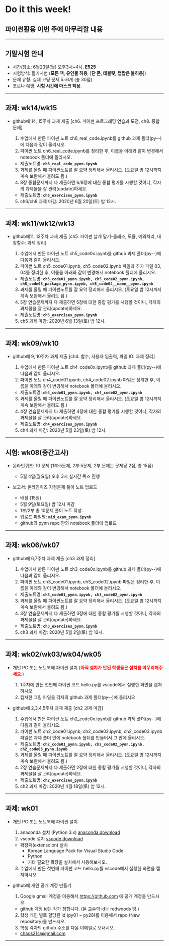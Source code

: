 # Do it this week!
## 파이썬활용 이번 주에 마무리할 내용
---
## 기말시험 안내

- 시간/장소: 6월23일(월) 오후3시~4시, **E525**
- 시험방식: 필기시험 (**모든 책, 유인물 허용**, [**단 폰, 태블릿, 랩탑은 불허용**])  
- 문제 유형: 실제 코딩 문제 5~6개 (총 30점)  
- 코로나 예빙: **시험 시간에 마스크 착용.**

---

## 과제: wk14/wk15 
   
- github에 14, 15주차 과제 제출 [ch6. 파이썬 프로그래밍 연습과 도전, ch8. 종합 문제]

  1. 수업에서 만든 파이썬 노트 ch6_real_code.ipynb를 github 과제 폴더(py--)에 다음과 같이 올리시오.
  2. 파이썬 노트 ch6_real_code.ipynb를 정리한 후, 이름을 아래와 같이 변경해서 notebook 폴더에 올리시오.
    - 제출노트명: **`ch6_real_code_pynn.ipynb`**
  3. 과제를 올릴 때 파이썬노트를 잘 요약 정리해서 올리시오. (토요일 밤 12시까지 계속 보완해서 올려도 됨.)
  4. 8장 종합문제까지 다 제출하면 6/8장에 대한 종합 평가를 시행할 것이니, 각자의 과제물을 잘 관리(update)하세요.
    - 제출노트명: **`ch8_exercises_pynn.ipynb`**
  5. ch6/ch8 과제 마감: 2020년 6월 20일(토) 밤 12시.
 
---

## 과제: wk11/wk12/wk13 
   
- github에11, 12주차 과제 제출 [ch5. 파이썬 날개 달기-클래스, 모듈, 예외처리, 내장함수: 과제 정리]

  1. 수업에서 만든 파이썬 노트 ch5_code0x.ipynb를 github 과제 폴더(py--)에 다음과 같이 올리시오.
  2. 파이썬 노트 ch5_code01.ipynb, ch5_code02.ipynb 파일과 추가 파일 03, 04를 정리한 후, 이름을 아래와 같이 변경해서 notebook 폴더에 올리시오.
    - 제출노트명: **`ch5_code01_pynn.ipynb, ch5_code02_pynn.ipynb, ch5_code03_package_pynn.ipynb, ch5_code04__name__pynn.ipynb`**
  3. 과제를 올릴 때 파이썬노트를 잘 요약 정리해서 올리시오. (토요일 밤 12시까지 계속 보완해서 올려도 됨.)
  4. 5장 연습문제까지 다 제출하면 5장에 대한 종합 평가를 시행할 것이니, 각자의 과제물을 잘 관리(update)하세요.
    - 제출노트명: **`ch5_exercises_pynn.ipynb`**
  5. ch5 과제 마감: 2020년 6월 13일(토) 밤 12시.
 
---

## 과제: wk09/wk10
   
- github에 9, 10주차 과제 제출 [ch4. 함수, 사용자 입출력, 파일 IO: 과제 정리]

  1. 수업에서 만든 파이썬 노트 ch4_code0x.ipynb를 github 과제 폴더(py--)에 다음과 같이 올리시오.
  2. 파이썬 노트 ch4_code01.ipynb, ch4_code02.ipynb 파일은 정리한 후, 이름을 아래와 같이 변경해서 notebook 폴더에 올리시오.
    - 제출노트명: **`ch4_code01_pynn.ipynb, ch4_code02_pynn.ipynb`**
  3. 과제를 올릴 때 파이썬노트를 잘 요약 정리해서 올리시오. (토요일 밤 12시까지 계속 보완해서 올려도 됨.)
  4. 4장 연습문제까지 다 제출하면 4장에 대한 종합 평가를 시행할 것이니, 각자의 과제물을 잘 관리(update)하세요.
    - 제출노트명: **`ch4_exercises_pynn.ipynb`**
  5. ch4 과제 마감: 2020년 5월 23일(토) 밤 12시.
 
---

## 시험: wk08(중간고사)
   
- 온라인퀴즈: 10 문제 (1부:5문제, 2부:5문제, 2부 문제는 문제당 2점, 총 15점)
  - 5월 4일(월요일) 오후 3시 실시간 퀴즈 진행
  
- 보고서: 온라인퀴즈 지정문제 풀이 노트 업로드
  - 배점 (15점)
  - 5월 9일(토요일) 밤 12시 마감
  - 1부/2부 총 10문제 풀이 노트 작성. 
  - 업로드 파일명: **`mid_exam_pynn.ipynb`**
  - github의 pynn repo 안의 notebook 폴더에 업로드


---

## 과제: wk06/wk07
   
- github에 6,7주차 과제 제출 [ch3 과제 정리]

  1. 수업에서 만든 파이썬 노트 ch3_code0x.ipynb를 github 과제 폴더(py--)에 다음과 같이 올리시오.
  2. 파이썬 노트 ch3_code01.ipynb, ch3_code02.ipynb 파일은 정리한 후, 이름을 아래와 같이 변경해서 notebook 폴더에 올리시오.
    - 제출노트명: **`ch3_code01_pynn.ipynb, ch3_code02_pynn.ipynb`**
  3. 과제를 올릴 때 파이썬노트를 잘 요약 정리해서 올리시오. (토요일 밤 12시까지 계속 보완해서 올려도 됨.)
  4. 3장 연습문제까지 다 제출하면 3장에 대한 종합 평가를 시행할 것이니, 각자의 과제물을 잘 관리(update)하세요.
    - 제출노트명: **`ch3_exercises_pynn.ipynb`**
  5. ch3 과제 마감: 2020년 5월 2일(토) 밤 12시.
 
---

## 과제: wk02/wk03/wk04/wk05

- 개인 PC 또는 노트북에 파이썬 설치 (<font color="red">**아직 설치가 안된 학생들은 설치를 마무리해주세요.**</font>)
  1. 1주차에 만든 첫번째 파이썬 코드 hello.py를 vscode에서 실행한 화면을 캡처하시오.
  2. 캡쳐한 그림 파일을 각자의 github 과제 폴더(py--)에 올리시오
     
- github에 2,3,4,5주차 과제 제출 [ch2 과제 마감]

  1. 수업에서 만든 파이썬 노트 ch2_code0x.ipynb를 github 과제 폴더(py--)에 다음과 같이 올리시오.
  2. 파이썬 노트 ch2_code01.ipynb, ch2_code02.ipynb, ch2_code03.ipynb 파일은 과제 폴더 안에 notebook 폴더를 만들어서 그 안에 올리시오.
    - 제출노트명: **`ch2_code01_pynn.ipynb, ch2_code02_pynn.ipynb, ch2_code03_pynn.ipynb`**
  3. 과제를 올릴 때 파이썬노트를 잘 요약 정리해서 올리시오. (토요일 밤 12시까지 계속 보완해서 올려도 됨.)
  4. 2장 연습문제까지 다 제출하면 2장에 대한 종합 평가를 시행할 것이니, 각자의 과제물을 잘 관리(update)하세요.
    - 제출노트명: **`ch2_exercises_pynn.ipynb`**
  5. ch2 과제 마감: 2020년 4월 18일(토) 밤 12시.
 
---

## 과제: wk01
- 개인 PC 또는 노트북에 파이썬 설치

  1. anaconda 설치 (Python 3.x) [anaconda download](https://www.anaconda.com/distribution/)
  2. vscode 설치 [vscode download](https://code.visualstudio.com/download)
    - 확장팩(extensoion) 설치
      - Korean Language Pack for Visual Studio Code
      - Python
      - 기타 필요한 확장을 설치해서 사용해보시오.
  3. 수업에서 만든 첫번째 파이썬 코드 hello.py를 vscode에서 실행한 화면을 캡처하시오.
     
- github에 개인 공개 계정 만들기

  1. Google gmail 계정을 이용해서 https://github.com 에 공개 계정을 만드시오.
    - github 계정 id는 각가 정합니다. (본 교수의 id는 redwoods 임.)
  2. 학생 개인 별로 할당된 id (py01 ~ py28)를 이용해서 repo (New repository)를 만드시오.
  3. 학생 각자의 github 주소를 다음 이메일로 보내시오.
    - chaos21c@gmail.com

---
